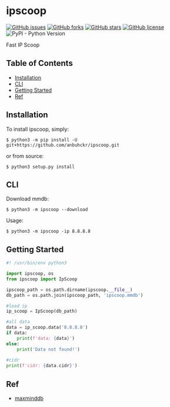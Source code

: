 # ipscoop

[![GitHub issues](https://img.shields.io/github/issues/anbuhckr/ipscoop)](https://github.com/anbuhckr/ipscoop/issues)
[![GitHub forks](https://img.shields.io/github/forks/anbuhckr/ipscoop)](https://github.com/anbuhckr/ipscoop/network)
[![GitHub stars](https://img.shields.io/github/stars/anbuhckr/ipscoop)](https://github.com/anbuhckr/ipscoop/stargazers)
[![GitHub license](https://img.shields.io/github/license/anbuhckr/ipscoop)](./LICENSE)
![PyPI - Python Version](https://img.shields.io/badge/python-3.6%20%7C%203.7%20%7C%203.8%20%7C%203.9-blue)

Fast IP Scoop

## Table of Contents

* [Installation](#installation)
* [CLI](#CLI)
* [Getting Started](#getting-started)
* [Ref](#ref)


## Installation

To install ipscoop, simply:

```
$ python3 -m pip install -U git+https://github.com/anbuhckr/ipscoop.git
```

or from source:

```
$ python3 setup.py install
```

## CLI

Download mmdb:

```
$ python3 -m ipscoop --download
```

Usage:

```
$ python3 -m ipscoop -ip 8.8.8.8
```

## Getting Started

``` python
#! /usr/bin/env python3

import ipscoop, os
from ipscoop import IpScoop

ipscoop_path = os.path.dirname(ipscoop.__file__)
db_path = os.path.join(ipscoop_path, 'ipscoop.mmdb')

#load ip
ip_scoop = IpScoop(db_path)

#all data
data = ip_scoop.data('8.8.8.8')
if data:
    print(f'data: {data}')
else:
    print('Data not found!')
  
#cidr
print(f'cidr: {data.cidr}')
```

## Ref

* [maxminddb](https://github.com/maxmind/MaxMind-DB-Reader-python)
